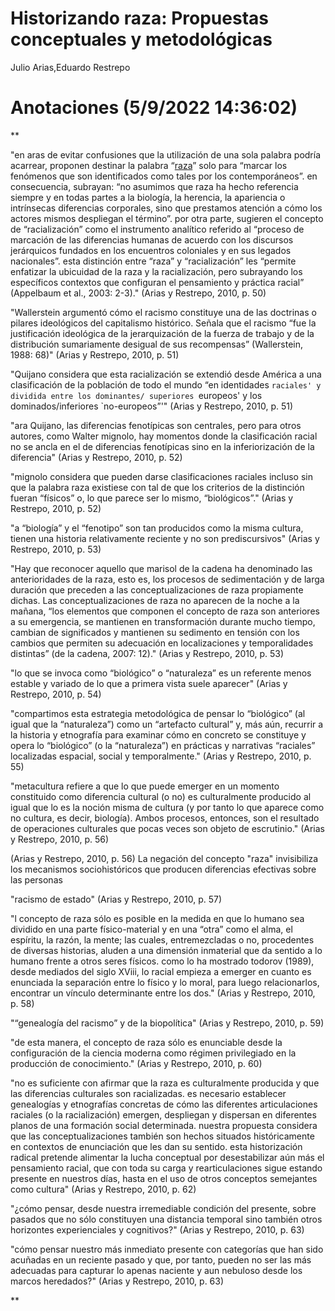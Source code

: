 # Historizando raza: Propuestas conceptuales y metodológicas

Julio Arias,Eduardo Restrepo

# Anotaciones **(5/9/2022 14:36:02)**

\**

"en aras de evitar confusiones que la utilización de una sola palabra podría acarrear, proponen destinar la palabra “[raza](raza.md)” solo para “marcar los fenómenos que son identificados como tales por los contemporáneos”. en consecuencia, subrayan: “no asumimos que raza ha hecho referencia siempre y en todas partes a la biología, la herencia, la apariencia o intrínsecas diferencias corporales, sino que prestamos atención a cómo los actores mismos despliegan el término”. por otra parte, sugieren el concepto de “racialización” como el instrumento analítico referido al “proceso de marcación de las diferencias humanas de acuerdo con los discursos jerárquicos fundados en los encuentros coloniales y en sus legados nacionales”. esta distinción entre “raza” y “racialización” les “permite enfatizar la ubicuidad de la raza y la racialización, pero subrayando los específicos contextos que configuran el pensamiento y práctica racial” (Appelbaum et al., 2003: 2-3)." (Arias y Restrepo, 2010, p. 50)

"Wallerstein argumentó cómo el racismo constituye una de las doctrinas o pilares ideológicos del capitalismo histórico. Señala que el racismo “fue la justificación ideológica de la jerarquización de la fuerza de trabajo y de la distribución sumariamente desigual de sus recompensas” (Wallerstein, 1988: 68)" (Arias y Restrepo, 2010, p. 51)

"Quijano considera que esta racialización se extendió desde América a una clasificación de la población de todo el mundo “en identidades `raciales' y dividida entre los dominantes/ superiores `europeos' y los dominados/inferiores \`no-europeos”'" (Arias y Restrepo, 2010, p. 51)

"ara Quijano, las diferencias fenotípicas son centrales, pero para otros autores, como Walter mignolo, hay momentos donde la clasificación racial no se ancla en el de diferencias fenotípicas sino en la inferiorización de la diferencia" (Arias y Restrepo, 2010, p. 52)

"mignolo considera que pueden darse clasificaciones raciales incluso sin que la palabra raza existiese con tal de que los criterios de la distinción fueran “físicos” o, lo que parece ser lo mismo, “biológicos”." (Arias y Restrepo, 2010, p. 52)

"a “biología” y el “fenotipo” son tan producidos como la misma cultura, tienen una historia relativamente reciente y no son prediscursivos" (Arias y Restrepo, 2010, p. 53)

"Hay que reconocer aquello que marisol de la cadena ha denominado las anterioridades de la raza, esto es, los procesos de sedimentación y de larga duración que preceden a las conceptualizaciones de raza propiamente dichas. Las conceptualizaciones de raza no aparecen de la noche a la mañana, “los elementos que componen el concepto de raza son anteriores a su emergencia, se mantienen en transformación durante mucho tiempo, cambian de significados y mantienen su sedimento en tensión con los cambios que permiten su adecuación en localizaciones y temporalidades distintas” (de la cadena, 2007: 12)." (Arias y Restrepo, 2010, p. 53)

"lo que se invoca como “biológico” o “naturaleza” es un referente menos estable y variado de lo que a primera vista suele aparecer" (Arias y Restrepo, 2010, p. 54)

"compartimos esta estrategia metodológica de pensar lo “biológico” (al igual que la “naturaleza”) como un “artefacto cultural” y, más aún, recurrir a la historia y etnografía para examinar cómo en concreto se constituye y opera lo “biológico” (o la “naturaleza”) en prácticas y narrativas “raciales” localizadas espacial, social y temporalmente." (Arias y Restrepo, 2010, p. 55)

"metacultura refiere a que lo que puede emerger en un momento constituido como diferencia cultural (o no) es culturalmente producido al igual que lo es la noción misma de cultura (y por tanto lo que aparece como no cultura, es decir, biología). Ambos procesos, entonces, son el resultado de operaciones culturales que pocas veces son objeto de escrutinio." (Arias y Restrepo, 2010, p. 56)

(Arias y Restrepo, 2010, p. 56) La negación del concepto "raza" invisibiliza los mecanismos sociohistóricos que producen diferencias efectivas sobre las personas

"racismo de estado" (Arias y Restrepo, 2010, p. 57)

"l concepto de raza sólo es posible en la medida en que lo humano sea dividido en una parte físico-material y en una “otra” como el alma, el espíritu, la razón, la mente; las cuales, entremezcladas o no, procedentes de diversas historias, aluden a una dimensión inmaterial que da sentido a lo humano frente a otros seres físicos. como lo ha mostrado todorov (1989), desde mediados del siglo XViii, lo racial empieza a emerger en cuanto es enunciada la separación entre lo físico y lo moral, para luego relacionarlos, encontrar un vínculo determinante entre los dos." (Arias y Restrepo, 2010, p. 58)

"“genealogía del racismo” y de la biopolítica" (Arias y Restrepo, 2010, p. 59)

"de esta manera, el concepto de raza sólo es enunciable desde la configuración de la ciencia moderna como régimen privilegiado en la producción de conocimiento." (Arias y Restrepo, 2010, p. 60)

"no es suficiente con afirmar que la raza es culturalmente producida y que las diferencias culturales son racializadas. es necesario establecer genealogías y etnografías concretas de cómo las diferentes articulaciones raciales (o la racialización) emergen, despliegan y dispersan en diferentes planos de una formación social determinada. nuestra propuesta considera que las conceptualizaciones también son hechos situados históricamente en contextos de enunciación que les dan su sentido. esta historización radical pretende alimentar la lucha conceptual por desestabilizar aún más el pensamiento racial, que con toda su carga y rearticulaciones sigue estando presente en nuestros días, hasta en el uso de otros conceptos semejantes como cultura" (Arias y Restrepo, 2010, p. 62)

"¿cómo pensar, desde nuestra irremediable condición del presente, sobre pasados que no sólo constituyen una distancia temporal sino también otros horizontes experienciales y cognitivos?" (Arias y Restrepo, 2010, p. 63)

"cómo pensar nuestro más inmediato presente con categorías que han sido acuñadas en un reciente pasado y que, por tanto, pueden no ser las más adecuadas para capturar lo apenas naciente y aun nebuloso desde los marcos heredados?" (Arias y Restrepo, 2010, p. 63)

\**
